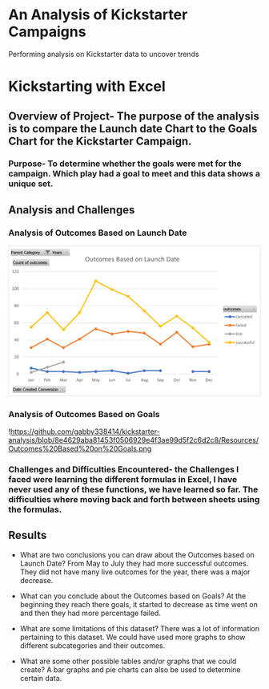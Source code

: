 # An Analysis of Kickstarter Campaigns
Performing analysis on Kickstarter data to uncover trends
# Kickstarting with Excel

## Overview of Project- The purpose of the analysis is to compare the Launch date Chart to the Goals Chart for the Kickstarter Campaign.

### Purpose- To determine whether the goals were met for the campaign. Which play had a goal to meet and this data shows a unique set.

## Analysis and Challenges

### Analysis of Outcomes Based on Launch Date

![Outcomes](https://github.com/gabby338414/kickstarter-analysis/blob/a6fbe7cf882e380f796f53a7ac1233844a34db69/Resources/Outcomes%20Based%20on%20Launch%20Date.png)

### Analysis of Outcomes Based on Goals

!https://github.com/gabby338414/kickstarter-analysis/blob/8e4629aba81453f0506929e4f3ae99d5f2c6d2c8/Resources/Outcomes%20Based%20on%20Goals.png

### Challenges and Difficulties Encountered- the Challenges I faced were learning the different formulas in Excel, I have never used any of these functions, we have learned so far. The difficulties where moving back and forth between sheets using the formulas.

## Results

- What are two conclusions you can draw about the Outcomes based on Launch Date? From May to July they had more successful outcomes. They did not have many live outcomes for the year, there was a major decrease. 

- What can you conclude about the Outcomes based on Goals? At the beginning they reach there goals, it started to decrease as time went on and then they had more percentage failed.

- What are some limitations of this dataset? There was a lot of information pertaining to this dataset. We could have used more graphs to show different subcategories and their outcomes.

- What are some other possible tables and/or graphs that we could create? A bar graphs and pie charts can also be used to determine certain data.
